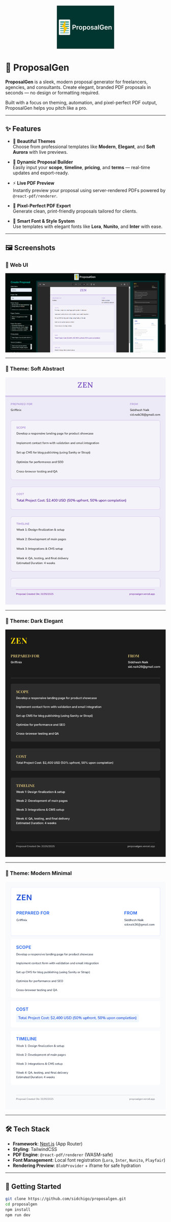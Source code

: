 <p align="center">
  <img src="./public/logosplash.png" alt="ProposalGen Logo" width="180" />
</p>

# 📑 ProposalGen

**ProposalGen** is a sleek, modern proposal generator for freelancers, agencies, and consultants. Create elegant, branded PDF proposals in seconds — no design or formatting required.

Built with a focus on theming, automation, and pixel-perfect PDF output, ProposalGen helps you pitch like a pro.

---

## ✨ Features

-   🎨 **Beautiful Themes**  
    Choose from professional templates like **Modern**, **Elegant**, and **Soft Aurora** with live previews.

-   📝 **Dynamic Proposal Builder**  
    Easily input your **scope**, **timeline**, **pricing**, and **terms** — real-time updates and export-ready.

-   ⚡ **Live PDF Preview**  
    Instantly preview your proposal using server-rendered PDFs powered by `@react-pdf/renderer`.

-   📄 **Pixel-Perfect PDF Export**  
    Generate clean, print-friendly proposals tailored for clients.

-   🧠 **Smart Font & Style System**  
    Use templates with elegant fonts like **Lora**, **Nunito**, and **Inter** with ease.

---

## 🖼️ Screenshots

### 🧩 Web UI

<img src="./public/screenshots/form-preview.png" alt="ProposalGen Web App Screenshot" />

---

### 🎨 Theme: Soft Abstract

<img src="./public/screenshots/abstract.png" alt="Soft Abstract Theme" width="600" />

---

### 🌙 Theme: Dark Elegant

<img src="./public/screenshots/elegant.png" alt="Elegant Dark Theme" width="600" />

---

### 💼 Theme: Modern Minimal

<img src="./public/screenshots/modern.png" alt="Modern Theme" width="600" />

---

## 🛠️ Tech Stack

-   **Framework**: [Next.js](https://nextjs.org/) (App Router)
-   **Styling**: TailwindCSS
-   **PDF Engine**: `@react-pdf/renderer` (WASM-safe)
-   **Font Management**: Local font registration (`Lora`, `Inter`, `Nunito`, `Playfair`)
-   **Rendering Preview**: `BlobProvider` + iframe for safe hydration

---

## 🚀 Getting Started

```bash
git clone https://github.com/sidchigo/proposalgen.git
cd proposalgen
npm install
npm run dev
```
